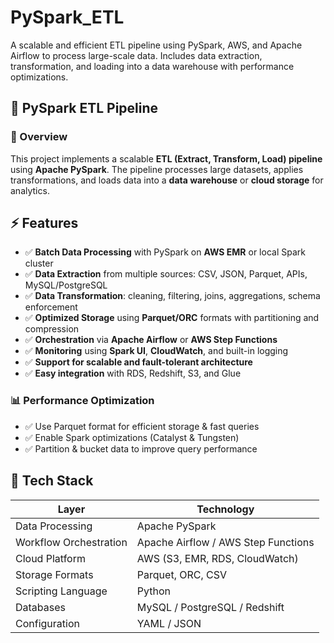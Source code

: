 # PySpark_ETL
A scalable and efficient ETL pipeline using PySpark, AWS, and Apache Airflow to process large-scale data. Includes data extraction, transformation, and loading into a data warehouse with performance optimizations.


## 🚀 PySpark ETL Pipeline

### 📌 Overview
This project implements a scalable **ETL (Extract, Transform, Load) pipeline** using **Apache PySpark**. The pipeline processes large datasets, applies transformations, and loads data into a **data warehouse** or **cloud storage** for analytics.

## ⚡ Features

- ✅ **Batch Data Processing** with PySpark on **AWS EMR** or local Spark cluster
- ✅ **Data Extraction** from multiple sources: CSV, JSON, Parquet, APIs, MySQL/PostgreSQL
- ✅ **Data Transformation**: cleaning, filtering, joins, aggregations, schema enforcement
- ✅ **Optimized Storage** using **Parquet/ORC** formats with partitioning and compression
- ✅ **Orchestration** via **Apache Airflow** or **AWS Step Functions**
- ✅ **Monitoring** using **Spark UI**, **CloudWatch**, and built-in logging
- ✅ **Support for scalable and fault-tolerant architecture**
- ✅ **Easy integration** with RDS, Redshift, S3, and Glue

### 📊 Performance Optimization
- ✅ Use Parquet format for efficient storage & fast queries
- ✅ Enable Spark optimizations (Catalyst & Tungsten)
- ✅ Partition & bucket data to improve query performance


## 🧱 Tech Stack

| Layer | Technology |
|-------|------------|
| Data Processing | Apache PySpark |
| Workflow Orchestration | Apache Airflow / AWS Step Functions |
| Cloud Platform | AWS (S3, EMR, RDS, CloudWatch) |
| Storage Formats | Parquet, ORC, CSV |
| Scripting Language | Python |
| Databases | MySQL / PostgreSQL / Redshift |
| Configuration | YAML / JSON |
